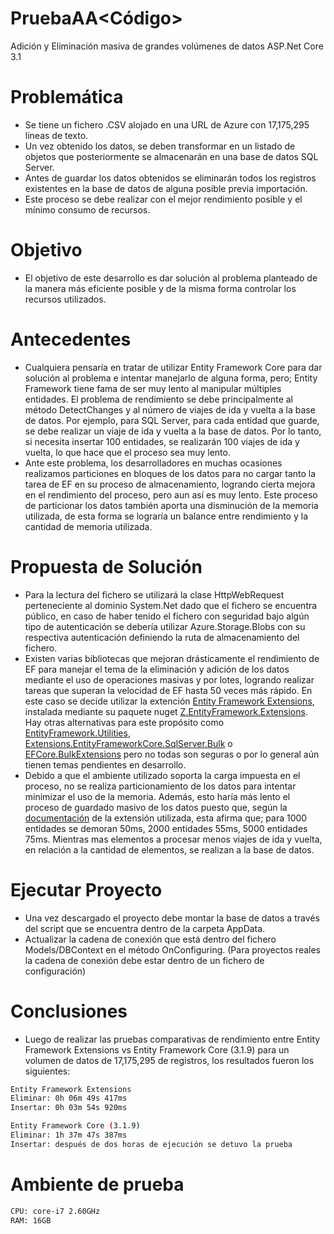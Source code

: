 # PruebaAA<Código>
Adición y Eliminación masiva de grandes volúmenes de datos ASP.Net Core 3.1

# Problemática
  - Se tiene un fichero .CSV alojado en una URL de Azure con 17,175,295 lineas de texto.
  - Un vez obtenido los datos, se deben transformar en un listado de objetos que posteriormente se almacenarán en una base de datos SQL Server.
  - Antes de guardar los datos obtenidos se eliminarán todos los registros existentes en la base de datos de alguna posible previa importación.
  - Este proceso se debe realizar con el mejor rendimiento posible y el mínimo consumo de recursos.
  
 # Objetivo
  - El objetivo de este desarrollo es dar solución al problema planteado de la manera más eficiente posible y de la misma forma controlar los recursos utilizados.
  
# Antecedentes
 - Cualquiera pensaría en tratar de utilizar Entity Framework Core para dar solución al problema e intentar manejarlo de alguna forma, pero; Entity Framework tiene fama de ser muy lento al manipular múltiples entidades. El problema de rendimiento se debe principalmente al método DetectChanges y al número de viajes de ida y vuelta a la base de datos. Por ejemplo, para SQL Server, para cada entidad que guarde, se debe realizar un viaje de ida y vuelta a la base de datos. Por lo tanto, si necesita insertar 100 entidades, se realizarán 100 viajes de ida y vuelta, lo que hace que el proceso sea muy lento. 
  - Ante este problema, los desarrolladores en muchas ocasiones realizamos particiones en bloques de los datos para no cargar tanto la tarea de EF en su proceso de almacenamiento, logrando cierta mejora en el rendimiento del proceso, pero aun así es muy lento. Este proceso de particionar los datos también aporta una disminución de la memoria utilizada, de esta forma se lograría un balance entre rendimiento y la cantidad de memoria utilizada.
 
# Propuesta de Solución
 - Para la lectura del fichero se utilizará la clase HttpWebRequest perteneciente al dominio System.Net dado que el fichero se encuentra público, en caso de haber tenido el fichero con seguridad bajo algún tipo de autenticación se debería utilizar Azure.Storage.Blobs con su respectiva autenticación definiendo la ruta de almacenamiento del fichero.
 - Existen varias bibliotecas que mejoran drásticamente el rendimiento de EF para manejar el tema de la eliminación y adición de los datos mediante el uso de operaciones masivas y por lotes, logrando realizar tareas que superan la velocidad de EF hasta 50 veces más rápido. En este caso se decide utilizar la extención [Entity Framework Extensions](https://entityframework-extensions.net/bulk-savechanges), instalada mediante su paquete nuget [Z.EntityFramework.Extensions](https://www.nuget.org/packages/Z.EntityFramework.Extensions/4.0.106). Hay otras alternativas para este propósito como [EntityFramework.Utilities](https://github.com/MikaelEliasson/EntityFramework.Utilities), [Extensions.EntityFrameworkCore.SqlServer.Bulk](https://www.nuget.org/packages/Extensions.EntityFrameworkCore.SqlServer.Bulk) o [EFCore.BulkExtensions](https://www.nuget.org/packages/EFCore.BulkExtensions/) pero no todas son seguras o por lo general aún tienen temas pendientes en desarrollo.
 - Debido a que el ambiente utilizado soporta la carga impuesta en el proceso, no se realiza particionamiento de los datos para intentar minimizar el uso de la memoria. Además, esto haría más lento el proceso de guardado masivo de los datos puesto que, según la [documentación](https://entityframework-extensions.net/bulk-insert) de la extensión utilizada, esta afirma que; para 1000 entidades se demoran 50ms, 2000 entidades 55ms, 5000 entidades 75ms. Mientras mas elementos a procesar menos viajes de ida y vuelta, en relación a la cantidad de elementos, se realizan a la base de datos.

# Ejecutar Proyecto
 - Una vez descargado el proyecto debe montar la base de datos a través del script que se encuentra dentro de la carpeta AppData. 
 - Actualizar la cadena de conexión que está dentro del fichero Models/DBContext en el método OnConfiguring. (Para proyectos reales la cadena de conexión debe estar dentro de un fichero de configuración)

# Conclusiones
 - Luego de realizar las pruebas comparativas de rendimiento entre Entity Framework Extensions vs Entity Framework Core (3.1.9) para un volumen de datos de 17,175,295 de registros, los resultados fueron los siguientes:
 
 ```sh
Entity Framework Extensions
Eliminar: 0h 06m 49s 417ms
Insertar: 0h 03m 54s 920ms

Entity Framework Core (3.1.9)
Eliminar: 1h 37m 47s 387ms
Insertar: después de dos horas de ejecución se detuvo la prueba
```
# Ambiente de prueba 
 ```sh
 CPU: core-i7 2.60GHz 
 RAM: 16GB
```
